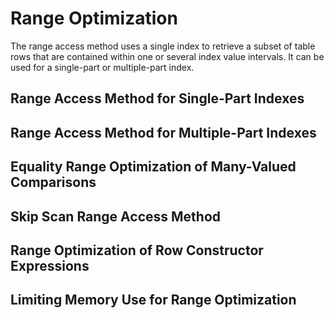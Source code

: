 # Range Optimization

The range access method uses a single index to retrieve a subset of table rows that are contained within one or several index value intervals. It can be used for a single-part or multiple-part index.

## Range Access Method for Single-Part Indexes

## Range Access Method for Multiple-Part Indexes

## Equality Range Optimization of Many-Valued Comparisons

## Skip Scan Range Access Method

## Range Optimization of Row Constructor Expressions

## Limiting Memory Use for Range Optimization